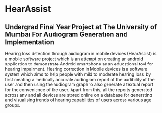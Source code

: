 # HearAssist
Undergrad Final Year Project at The University of Mumbai For Audiogram Generation and Implementation
-
Hearing loss detection through audiogram in mobile devices (HearAssist) is a mobile software project which is an attempt on creating an android application to demonstrate Android smartphone as an educational tool for hearing impairment. Hearing correction in Mobile devices is a software system which aims to help people with mild to moderate hearing loss, by first creating a medically accurate audiogram report of the audibility of the user and then using the audiogram graph to also generate a textual report for the convenience of the user. Apart from this, all the reports generated across any and all devices are stored online on a database for generating and visualising trends of hearing capabilities of users across various age groups.
